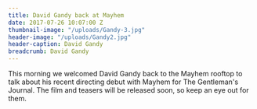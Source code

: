 ```yaml
---
title: David Gandy back at Mayhem
date: 2017-07-26 10:07:00 Z
thumbnail-image: "/uploads/Gandy-3.jpg"
header-image: "/uploads/Gandy2.jpg"
header-caption: David Gandy
breadcrumb: David Gandy
---
```


This morning we welcomed David Gandy back to the Mayhem rooftop to talk about his recent directing debut with Mayhem for The Gentleman's Journal. The film and teasers will be released soon, so keep an eye out for them.
